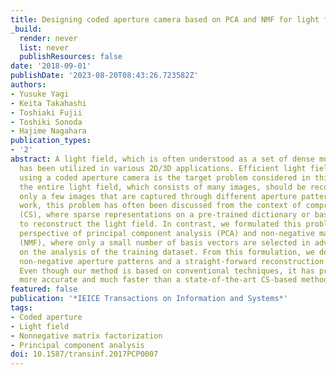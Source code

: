 ```yaml
---
title: Designing coded aperture camera based on PCA and NMF for light field acquisition
_build:
  render: never
  list: never
  publishResources: false
date: '2018-09-01'
publishDate: '2023-08-20T08:43:26.723582Z'
authors:
- Yusuke Yagi
- Keita Takahashi
- Toshiaki Fujii
- Toshiki Sonoda
- Hajime Nagahara
publication_types:
- '2'
abstract: A light field, which is often understood as a set of dense multi-view images,
  has been utilized in various 2D/3D applications. Efficient light field acquisition
  using a coded aperture camera is the target problem considered in this paper. Specifically,
  the entire light field, which consists of many images, should be reconstructed from
  only a few images that are captured through different aperture patterns. In previous
  work, this problem has often been discussed from the context of compressed sensing
  (CS), where sparse representations on a pre-trained dictionary or basis are explored
  to reconstruct the light field. In contrast, we formulated this problem from the
  perspective of principal component analysis (PCA) and non-negative matrix factorization
  (NMF), where only a small number of basis vectors are selected in advance based
  on the analysis of the training dataset. From this formulation, we derived optimal
  non-negative aperture patterns and a straight-forward reconstruction algorithm.
  Even though our method is based on conventional techniques, it has proven to be
  more accurate and much faster than a state-of-the-art CS-based method.
featured: false
publication: '*IEICE Transactions on Information and Systems*'
tags:
- Coded aperture
- Light field
- Nonnegative matrix factorization
- Principal component analysis
doi: 10.1587/transinf.2017PCP0007
---
```


